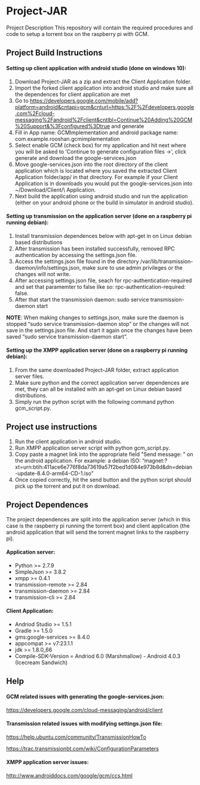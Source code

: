 # Project-JAR

Project Description
This repository will contain the required procedures and code to setup a torrent box on the raspberry pi with GCM.

## Project Build Instructions

#### Setting up client application with android studio (done on windows 10):

1.	Download Project-JAR as a zip and extract the Client Application folder.
2.	Import the forked client application into android studio and make sure all the dependences for client application are met
3.	Go to https://developers.google.com/mobile/add?platform=android&cntapi=gcm&cnturl=https:%2F%2Fdevelopers.google.com%2Fcloud-messaging%2Fandroid%2Fclient&cntlbl=Continue%20Adding%20GCM%20Support&%3Fconfigured%3Dtrue and generate
4.	Fill in App name: GCMImplementation and android package name: com.example.rooshan.gcmimplementation
5.	Select enable GCM (check box) for my application and hit next where you will be asked to ‘Continue to generate configuration files ->’, click generate and download the google-services.json
6.	Move google-services.json into the root directory of the client application which is located where you saved the extracted Client Application folder/app/ in that directory. For example if your Client Application is in downloads you would put the google-services.json into ~/Download/Client/\ Application.
7.	Next build the application using android studio and run the application (either on your android phone or the build in simulator in android studio).

#### Setting up transmission on the application server (done on a raspberry pi running debian):

1.	Install transmission dependences below with apt-get in on Linux debian based distributions
2.	After transmission has been installed successfully, removed RPC authentication by accessing the settings.json file.
3.	Access the settings.json file found in the directory /var/lib/transmission-daemon/info/settings.json, make sure to use admin privileges or the changes will not write.
4.	After accessing settings.json file, seach for rpc-authentication-required and set that paramemter to false like so: rpc-authentication-required: false.
5.	After that start the transmission daemon: sudo service transmission-daemon start

**NOTE**: When making changes to settings.json, make sure the daemon is stopped “sudo service transmission-daemon stop” or the changes will not save in the settings.json file. And start it again once the changes have been saved “sudo service transmission-daemon start”.


#### Setting up the XMPP application server (done on a raspberry pi running debian):
1.	From the same downloaded Project-JAR folder, extract application server files.
2.	Make sure python and the correct application server dependences are met, they can all be installed with an apt-get on Linux debian based distributions.
3.	Simply run the python script with the following command python gcm_script.py.

## Project use instructions
1. Run the client application in android studio.
2. Run XMPP application server script with python gcm_script.py.
3. Copy paste a magnet link into the appropriate field "Send message: " on the android application. For example: a debian ISO: “magnet:?xt=urn:btih:411ace6e776f8da73619a57f2bed1d084e973b8d&dn=debian-update-8.4.0-arm64-CD-1.iso"
4. Once copied correctly, hit the send button and the python script should pick up the torrent and put it on download.

## Project Dependences
The project dependences are split into the application server (which in this case is the raspberry pi running the torrent box) and client application (the android application that will send the torrent magnet links to the raspberry pi).

#### Application server:

* Python >= 2.7.9
* SimpleJson >= 3.8.2
* xmpp >= 0.4.1
* transmission-remote >= 2.84
* transmission-daemon >= 2.84
* transmission-cli >= 2.84

#### Client Application:
* Andriod Studio >= 1.5.1
* Gradle >= 1.5.0
* gms:google-services >= 8.4.0
* appcompat >= v7:23.1.1
* jdk >= 1.8.0_66
* Compile-SDK-Version = Andriod 6.0 (Marshmallow)  - Android 4.0.3 (Icecream Sandwich)

## Help
#### GCM related issues with generating the google-services.json:
https://developers.google.com/cloud-messaging/android/client

#### Transmission related issues with modifying settings.json file:
https://help.ubuntu.com/community/TransmissionHowTo

https://trac.transmissionbt.com/wiki/ConfigurationParameters

#### XMPP application server issues:
http://www.androiddocs.com/google/gcm/ccs.html
